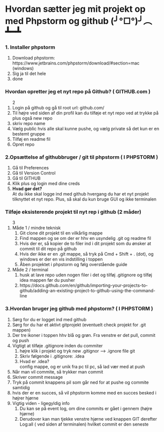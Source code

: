 # Hvordan sætter jeg mit projekt op med Phpstorm og github (╯°□°)╯︵ ┻━┻


<h3>1. Installer phpstorm</h3>
<ol> 
    <li>Download phpstorm:  https://www.jetbrains.com/phpstorm/download/#section=mac (windows) </li>
    <li>Sig ja til det hele</li>
    <li>done</li>
</ol>

<h3>Hvordan opretter jeg et nyt repo på Github? ( GITHUB.com ) </h3>
<ol>2
    <li>Login på github og gå til root url: github.com/</li>
    <li>Til højre ved siden af din profil kan du tilføje et nyt repo ved at trykke på plus også new repo</li>
    <li>skriv repo name</li>
    <li>Vælg public hvis alle skal kunne pushe, og vælg private så det kun er en bestemt gruppe</li>
    <li>Tilføj en readme fil</li>
    <li>Opret repo</li>
</ol>


<h3>2.Opsættelse af githubbruger / git til phpstorm ( I PHPSTORM ) </h3>
<ol>
    <li>Gå til Preferences </li>
    <li>Gå til Version Control</li>
    <li>Gå til GITHUB</li>
    <li>Klik plus og login med dine creds</li>
    <li><b>Hvad gør det?</b> <br> At du ikke skal logge ind med github hvergang du har et nyt projekt tilknyttet et nyt repo. Plus, så skal du kun bruge GUI og ikke terminalen</li>
</ol>

<h3>Tilføje eksisterende projekt til nyt rep i github (2 måder)</h3>
<ol>3
    <li>
    Måde 1 / mindre teknisk
    <ol>
            <li>Git clone dit projekt til en vilkårlig mappe</li>
            <li>Find mappen og se om der er hhv en usyndelig .git og readme fil</li>
            <li>Hvis der er, så kopier de to filer ind i dit projekt som du ønsker at commit til dit repo på github</li>
            <li>Hvis der ikke er en .git mappe, så tryk på Cmd + Shift + . (dot), og windows er der en vis indstilling i toppen </li>
            <li>Åben projektet i phpstorm og følg overstående guide</li>
        </ol>
    </li>
    <li>
    Måde 2 / terminal
        <ol>
            <li>husk at lave repo uden nogen filer i det og tilføj .gitignore og tilføj idea mappen  før du pusher</li>
            <li>https://docs.github.com/en/github/importing-your-projects-to-github/adding-an-existing-project-to-github-using-the-command-line</li>
        </ol>
    </li>
</ol>

<h3>3.Hvordan bruger jeg github med phpstorm? ( I PHPSTORM ) </h3>
<ol>
    <li>Sørg for du er logget ind med github</li>
    <li>Sørg for du har et aktivt gitprojekt (eventuelt check projekt for .git mappen)</li>
    <li>Der tre ikoner i toppen hhv blå og grøn. Fra venstre er det pull, commit og push</li>
    <li>Vigtigt at tilføje .gitignore inden du commiter
     <ol>
            <li>højre klik i projekt og tryk new .gitignor --> .ignore file git</li>
            <li>Skriv følgende i .gitignore: .idea</li>
            <li>Hvad er .idea? <br> config mappe, og er unik fra pc til pc, så lad vær med at push</li>
     </ol>
    </li>
    <li>Når man vil commite, så trykker man commit</li>
    <li>Skriver commit message </li>
    <li>Tryk på commit knappens pil som går ned for at pushe og commite samtidig</li>
    <li>hvis der er en succes, så vil phpstorm komme med en succes besked i højrer hjørne</li>
    <li>Vigtig viden - ligegyldig info
        <ol>
            <li>Du  kan  se på event log, om dine commits er gået i gennem (højre hjørne)</li>
            <li>Derudover kan man tjekke venstre hjørne ved knappen GIT derefter Log:all ( ved siden af terminalen) hvilket commit er den seneste</li>
        </ol>
    </li>
   </ol>




